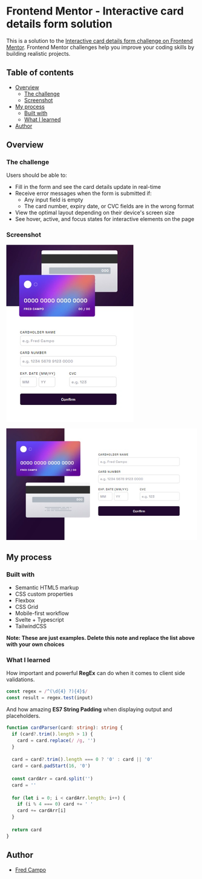 # Frontend Mentor - Interactive card details form solution

This is a solution to the [Interactive card details form challenge on Frontend Mentor](https://www.frontendmentor.io/challenges/interactive-card-details-form-XpS8cKZDWw). Frontend Mentor challenges help you improve your coding skills by building realistic projects.

## Table of contents

- [Overview](#overview)
  - [The challenge](#the-challenge)
  - [Screenshot](#screenshot)
- [My process](#my-process)
  - [Built with](#built-with)
  - [What I learned](#what-i-learned)
- [Author](#author)

## Overview

### The challenge

Users should be able to:

- Fill in the form and see the card details update in real-time
- Receive error messages when the form is submitted if:
  - Any input field is empty
  - The card number, expiry date, or CVC fields are in the wrong format
- View the optimal layout depending on their device's screen size
- See hover, active, and focus states for interactive elements on the page

### Screenshot

![Mobile View](./design/mobile-view.jpg)

![Desktop View](./design/desktop-view.jpg)

## My process

### Built with

- Semantic HTML5 markup
- CSS custom properties
- Flexbox
- CSS Grid
- Mobile-first workflow
- Svelte + Typescript
- TailwindCSS

**Note: These are just examples. Delete this note and replace the list above with your own choices**

### What I learned

How important and powerful **RegEx** can do when it comes to client side validations.

```ts
const regex = /^(\d{4} ?){4}$/
const result = regex.test(input)
```

And how amazing **ES7 String Padding** when displaying output and placeholders.

```ts
function cardParser(card: string): string {
  if (card?.trim().length > 1) {
    card = card.replace(/ /g, '')
  }

  card = card?.trim().length === 0 ? '0' : card || '0'
  card = card.padStart(16, '0')

  const cardArr = card.split('')
  card = ''

  for (let i = 0; i < cardArr.length; i++) {
    if (i % 4 === 0) card += ' '
    card += cardArr[i]
  }

  return card
}
```

## Author

- [Fred Campo](https://github.com/fredcamp)
